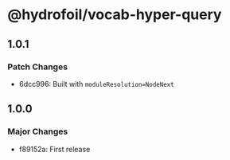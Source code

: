 # @hydrofoil/vocab-hyper-query

## 1.0.1

### Patch Changes

- 6dcc996: Built with `moduleResolution=NodeNext`

## 1.0.0

### Major Changes

- f89152a: First release

